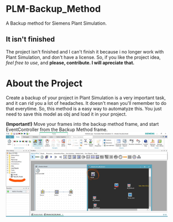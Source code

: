 # PLM-Backup_Method
A Backup method for Siemens Plant Simulation.

## It isn't finished
The project isn't finished and I can't finish it because i no longer work with Plant Simulation, and don't have a license.
So, if you like the project idea, *feel free to use*, and **please, contribute. I will apreciate that.**

# About the Project
Create a backup of your project in Plant Simulation is a very important task, and it can rid you a lot of headaches.
It doesn't mean you'll remember to do that everytime. So, this method is a easy way to automatyze this.
You just need to save this model as obj and load it in your project.

**(Important!)** Move your frames into the backup method frame, and start EventController from the Backup Method frame.
![Example of use](plm_LI.jpg)

